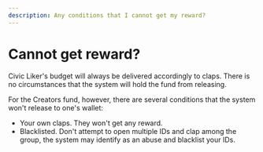 ```yaml
---
description: Any conditions that I cannot get my reward?
---
```


# Cannot get reward?

Civic Liker's budget will always be delivered accordingly to claps.  There is no circumstances that the system will hold the fund from releasing.

For the Creators fund, however, there are several conditions that the system won't release to one's wallet:

* Your own claps. They won't get any reward.&#x20;
* Blacklisted.  Don't attempt to open multiple IDs and clap among the group, the system may identify as an abuse and blacklist your IDs.
